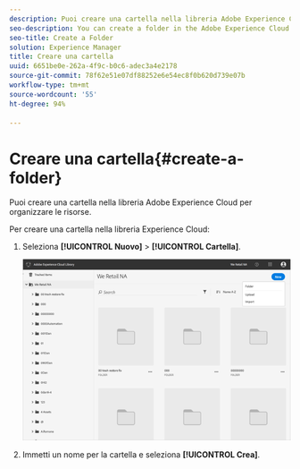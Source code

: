 ```yaml
---
description: Puoi creare una cartella nella libreria Adobe Experience Cloud per organizzare le risorse.
seo-description: You can create a folder in the Adobe Experience Cloud Library to organize assets.
seo-title: Create a Folder
solution: Experience Manager
title: Creare una cartella
uuid: 6651be0e-262a-4f9c-b0c6-adec3a4e2178
source-git-commit: 78f62e51e07df88252e6e54ec8f0b620d739e07b
workflow-type: tm+mt
source-wordcount: '55'
ht-degree: 94%

---
```



# Creare una cartella{#create-a-folder}

Puoi creare una cartella nella libreria Adobe Experience Cloud per organizzare le risorse.

Per creare una cartella nella libreria Experience Cloud:

1. Seleziona **[!UICONTROL Nuovo]** > **[!UICONTROL Cartella]**.

   ![](assets/library_new_folder_upload.png)

1. Immetti un nome per la cartella e seleziona **[!UICONTROL Crea]**.

